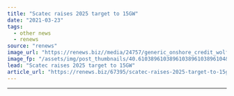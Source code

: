 ```yaml
---
title: "Scatec raises 2025 target to 15GW"
date: "2021-03-23"
tags: 
  - other news
  - renews
source: "renews"
image_url: "https://renews.biz//media/24757/generic_onshore_credit_wolfgang_hasselmann_unsplash.jpeg?mode=crop&width=770&heightratio=0.6103896103896103896103896104&slimmage=true"
image_fp: "/assets/img/post_thumbnails/40.6103896103896103896103896104&slimmage=true"
lead: "Scatec raises 2025 target to 15GW"
article_url: "https://renews.biz/67395/scatec-raises-2025-target-to-15gw/"
---
```


---
